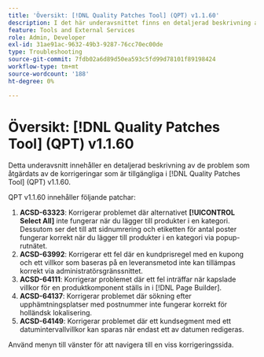 ```yaml
---
title: 'Översikt: [!DNL Quality Patches Tool] (QPT) v1.1.60'
description: I det här underavsnittet finns en detaljerad beskrivning av de problem som åtgärdats av de korrigeringar som finns i  [!DNL Quality Patches Tool] (QPT) v1.1.60.
feature: Tools and External Services
role: Admin, Developer
exl-id: 31ae91ac-9632-49b3-9287-76cc70ec00de
type: Troubleshooting
source-git-commit: 7fdb02a6d89d50ea593c5fd99d78101f89198424
workflow-type: tm+mt
source-wordcount: '188'
ht-degree: 0%

---
```


# Översikt: [!DNL Quality Patches Tool] (QPT) v1.1.60

Detta underavsnitt innehåller en detaljerad beskrivning av de problem som åtgärdats av de korrigeringar som är tillgängliga i [!DNL Quality Patches Tool] (QPT) v1.1.60.

QPT v1.1.60 innehåller följande patchar:

1. **ACSD-63323**: Korrigerar problemet där alternativet **[!UICONTROL Select All]** inte fungerar när du lägger till produkter i en kategori. Dessutom ser det till att sidnumrering och etiketten för antal poster fungerar korrekt när du lägger till produkter i en kategori via popup-rutnätet.
1. **ACSD-63992**: Korrigerar ett fel där en kundprisregel med en kupong och ett villkor som baseras på en leveransmetod inte kan tillämpas korrekt via administratörsgränssnittet.
1. **ACSD-64111**: Korrigerar problemet där ett fel inträffar när kapslade villkor för en produktkomponent ställs in i [!DNL Page Builder].
1. **ACSD-64137**: Korrigerar problemet där sökning efter upphämtningsplatser med postnummer inte fungerar korrekt för holländsk lokalisering.
1. **ACSD-64149**: Korrigerar problemet där ett kundsegment med ett datumintervallvillkor kan sparas när endast ett av datumen redigeras.

Använd menyn till vänster för att navigera till en viss korrigeringssida.
